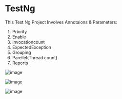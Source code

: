 # TestNg
This Test Ng Project Involves Annotaions & Parameters:

1. Priority
2. Enable
3. Invocationcount
4. ExpectedException
6. Grouping
7. Parellel(Thread count)
8. Reports

![image](https://github.com/user-attachments/assets/988482bd-69a5-4707-8e10-cfd08e39d061)





![image](https://github.com/user-attachments/assets/955fa4d9-2c98-452f-8867-46aebcccfa80)



![image](https://github.com/user-attachments/assets/3b56a981-d29e-44a5-b2df-a72e49b4afdf)


